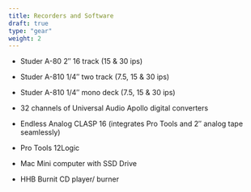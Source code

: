 ```yaml
---
title: Recorders and Software
draft: true
type: "gear"
weight: 2
---
```


- Studer A-80 2″ 16 track (15 & 30 ips)

- Studer A-810 1/4″ two track (7.5, 15 & 30 ips)

- Studer A-810 1/4″ mono deck (7.5, 15 & 30 ips)

- 32 channels of Universal Audio Apollo digital converters

- Endless Analog CLASP 16 (integrates Pro Tools and 2″ analog tape seamlessly)

- Pro Tools 12Logic

- Mac Mini computer with SSD Drive

- HHB Burnit CD player/ burner